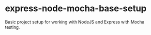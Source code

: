 # express-node-mocha-base-setup
Basic project setup for working with NodeJS and Express with Mocha testing.
